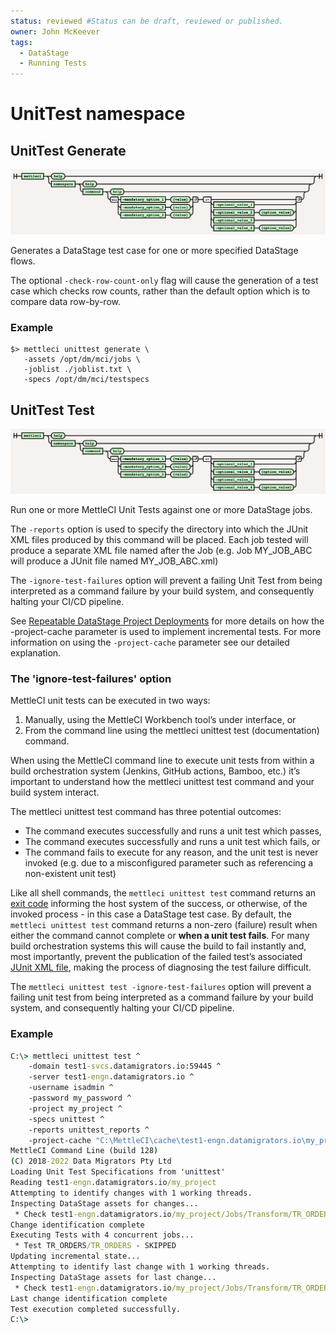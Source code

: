 ```yaml
---
status: reviewed #Status can be draft, reviewed or published. 
owner: John McKeever
tags:
  - DataStage
  - Running Tests
---
```

# UnitTest namespace

## UnitTest Generate

![unittest generate syntax](./images/unittest-generate.png "unittest generate syntax")

Generates a DataStage test case for one or more specified DataStage flows.

The optional `-check-row-count-only` flag will cause the generation of a test case which checks row counts, rather than the default option which is to compare data row-by-row.

### Example

```shell
$> mettleci unittest generate \
   -assets /opt/dm/mci/jobs \
   -joblist ./joblist.txt \
   -specs /opt/dm/mci/testspecs
```

## UnitTest Test

![unittest test syntax](./images/unittest-test.png "unittest test syntax")


Run one or more MettleCI Unit Tests against one or more DataStage jobs.

The `-reports` option is used to specify the directory into which the JUnit XML files produced by this command will be placed.  Each job tested will produce a separate XML file named after the Job (e.g. Job MY_JOB_ABC will produce a JUnit file named  MY_JOB_ABC.xml)

The `-ignore-test-failures` option will prevent a failing Unit Test from being interpreted as a command failure by your build system, and consequently halting your CI/CD pipeline. 

See [Repeatable DataStage Project Deployments]() for more details on how the -project-cache parameter is used to implement incremental tests. For more information on using the `-project-cache` parameter see our detailed explanation.


### The 'ignore-test-failures' option

MettleCI unit tests can be executed in two ways: 

1. Manually, using the MettleCI Workbench tool’s under interface, or
2. From the command line using the mettleci unittest test (documentation) command.

When using the MettleCI command line to execute unit tests from within a build orchestration system (Jenkins, GitHub actions, Bamboo, etc.) it’s important to understand how the mettleci unittest test command and your build system interact.

The  mettleci unittest test command has three potential outcomes:

* The command executes successfully and runs a unit test which passes,
* The command executes successfully and runs a unit test which fails, or
* The command fails to execute for any reason, and the unit test is never invoked (e.g. due to a misconfigured parameter such as referencing a non-existent unit test)

Like all shell commands, the `mettleci unittest test` command returns an [exit code](https://en.wikipedia.org/wiki/Exit_status) informing the host system of the success, or otherwise, of the invoked process - in this case a DataStage test case. By default, the `mettleci unittest test` command returns a non-zero (failure) result when either the command cannot complete or **when a unit test fails**. For many build orchestration systems this will cause the build to fail instantly and, most importantly, prevent the publication of the failed test’s associated [JUnit XML file](https://junit.org), making the process of diagnosing the test failure difficult.

The `mettleci unittest test -ignore-test-failures` option will prevent a failing unit test from being interpreted as a command failure by your build system, and consequently halting your CI/CD pipeline.


### Example

```bat
C:\> mettleci unittest test ^
    -domain test1-svcs.datamigrators.io:59445 ^
    -server test1-engn.datamigrators.io ^
    -username isadmin ^
    -password my_password ^
    -project my_project ^
    -specs unittest ^
    -reports unittest_reports ^
    -project-cache "C:\MettleCI\cache\test1-engn.datamigrators.io\my_project"
MettleCI Command Line (build 128)
(C) 2018-2022 Data Migrators Pty Ltd
Loading Unit Test Specifications from 'unittest'
Reading test1-engn.datamigrators.io/my_project
Attempting to identify changes with 1 working threads.
Inspecting DataStage assets for changes...
 * Check test1-engn.datamigrators.io/my_project/Jobs/Transform/TR_ORDERS.pjb - COMPLETED
Change identification complete
Executing Tests with 4 concurrent jobs...
 * Test TR_ORDERS/TR_ORDERS - SKIPPED
Updating incremental state...
Attempting to identify last change with 1 working threads.
Inspecting DataStage assets for last change...
 * Check test1-engn.datamigrators.io/my_project/Jobs/Transform/TR_ORDERS.pjb - COMPLETED
Last change identification complete
Test execution completed successfully.
C:\>
```

